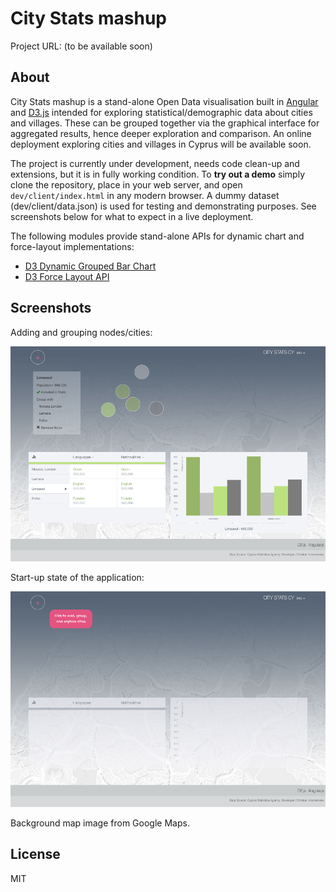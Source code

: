 # City Stats mashup

Project URL: (to be available soon)

## About

City Stats mashup is a stand-alone Open Data visualisation built in [Angular](https://angularjs.org/) and [D3.js](http://d3js.org/) intended for exploring statistical/demographic data about cities and villages. These can be grouped together via the graphical interface for aggregated results, hence deeper exploration and comparison. An online deployment exploring cities and villages in Cyprus will be available soon.

The project is currently under development, needs code clean-up and extensions, but it is in fully working condition. To **try out a demo** simply clone the repository, place in your web server, and open `dev/client/index.html` in any modern browser. A dummy dataset (dev/client/data.json) is used for testing and demonstrating purposes. See screenshots below for what to expect in a live deployment.

The following modules provide stand-alone APIs for dynamic chart and force-layout implementations:

- [D3 Dynamic Grouped Bar Chart](https://github.com/chriskmnds/d3-dynamic-grouped-bar-chart)
- [D3 Force Layout API](https://github.com/chriskmnds/d3-force-layout-api)

## Screenshots

Adding and grouping nodes/cities:

![alt tag](./img/05.55.17.png)

Start-up state of the application:

![alt tag](./img/05.55.47.png)

Background map image from Google Maps.

## License

MIT
